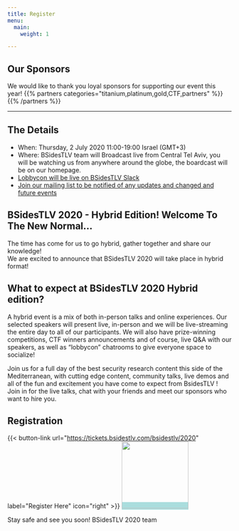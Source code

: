 ```yaml
---
title: Register
menu:
  main:
    weight: 1

---
```




## Our Sponsors
We would like to thank you loyal sponsors for supporting our event this year!
{{% partners categories="titanium,platinum,gold,CTF,partners" %}}
{{% /partners %}}

---

## The Details
- When: Thursday, 2 July 2020 11:00-19:00 Israel (GMT+3)
- Where: BSidesTLV team will Broadcast live from Central Tel Aviv, you will be watching us from anywhere around the globe, the boardcast will be on our homepage.
- [Lobbycon will be live on BSidesTLV Slack](https://join.slack.com/t/bsidestlv/shared_invite/zt-ezz7de5w-zKO_PyubEBs2_UDIssDw8A)
- [Join our mailing list to be notified of any updates and changed and future events](https://e.bsidestlv.com/subscription/lGCnPUft?locale=en-US)

## BSidesTLV 2020 - Hybrid Edition! Welcome To The New Normal...

The time has come for us to go hybrid, gather together and share our knowledge!
<br>
We are excited to announce that BSidesTLV 2020 will take place in hybrid format!

## What to expect at BSidesTLV 2020 Hybrid edition?

A hybrid event is a mix of both in-person talks and online experiences. Our selected speakers will present live, in-person and we will be live-streaming the entire day to all of our participants. We will also have prize-winning competitions, CTF winners announcements and of course, live Q&A with our speakers, as well as “lobbycon” chatrooms to give everyone space to socialize!

Join us for a full day of the best security research content this side of the Mediterranean, with cutting edge content, community talks, live demos and all of the fun and excitement you have come to expect from BsidesTLV ! Join in for the live talks, chat with your friends and meet our sponsors who want to hire you.

## Registration
{{< button-link url="https://tickets.bsidestlv.com/bsidestlv/2020" label="Register Here" icon="right" >}}
<a class="btn primary" href="https://join.slack.com/t/bsidestlv/shared_invite/zt-ezz7de5w-zKO_PyubEBs2_UDIssDw8A" target="_blank" style="background-color: #add; width: 200px;">
  <img src="https://upload.wikimedia.org/wikipedia/commons/thumb/3/33/Slack_Logo_2019.svg/1280px-Slack_Logo_2019.svg.png" style="width:150px">
</a>

<p>
Stay safe and see you soon! BSidesTLV 2020 team
